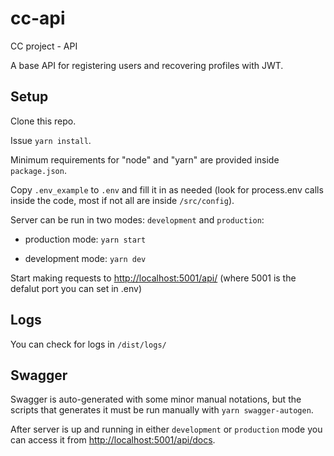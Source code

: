 # cc-api

CC project - API

A base API for registering users and recovering profiles with JWT.

## Setup

Clone this repo.

Issue `yarn install`.

Minimum requirements for "node" and "yarn" are provided inside `package.json`.

Copy `.env_example` to `.env` and fill it in as needed (look for process.env calls inside the code, most if not all are inside `/src/config`).

Server can be run in two modes: `development` and `production`:

- production mode: `yarn start`

- development mode: `yarn dev`

Start making requests to [http://localhost:5001/api/](http://localhost:5001/api/) (where 5001 is the defalut port you can set in .env)

## Logs

You can check for logs in `/dist/logs/`

## Swagger

Swagger is auto-generated with some minor manual notations, but the scripts that generates it
must be run manually with `yarn swagger-autogen`.

After server is up and running in either `development` or `production` mode you can access it from [http://localhost:5001/api/docs](http://localhost:5001/api/docs).
